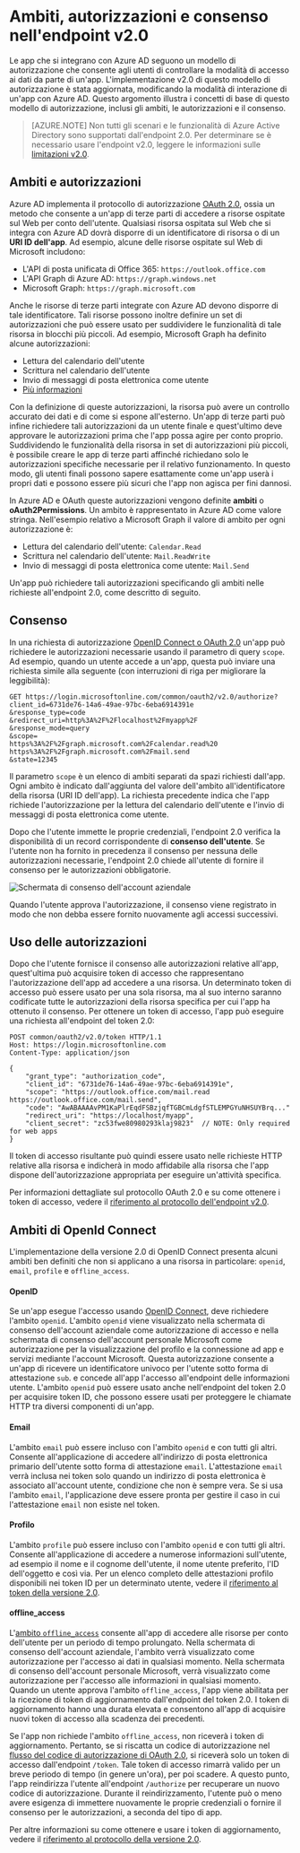 <properties
	pageTitle="Ambiti, autorizzazioni e consenso dell'endpoint v2.0 di Azure AD | Microsoft Azure"
	description="Descrizione dell'autorizzazione nell'endpoint v2.0 di Azure AD, inclusi gli ambiti, le autorizzazioni e il consenso."
	services="active-directory"
	documentationCenter=""
	authors="dstrockis"
	manager="mbaldwin"
	editor=""/> 

<tags
	ms.service="active-directory"
	ms.workload="identity"
	ms.tgt_pltfrm="na"
	ms.devlang="na"
	ms.topic="article"
	ms.date="09/16/2016"
	ms.author="dastrock"/> 

# Ambiti, autorizzazioni e consenso nell'endpoint v2.0

Le app che si integrano con Azure AD seguono un modello di autorizzazione che consente agli utenti di controllare la modalità di accesso ai dati da parte di un'app. L'implementazione v2.0 di questo modello di autorizzazione è stata aggiornata, modificando la modalità di interazione di un'app con Azure AD. Questo argomento illustra i concetti di base di questo modello di autorizzazione, inclusi gli ambiti, le autorizzazioni e il consenso.

> [AZURE.NOTE]
	Non tutti gli scenari e le funzionalità di Azure Active Directory sono supportati dall'endpoint 2.0. Per determinare se è necessario usare l'endpoint v2.0, leggere le informazioni sulle [limitazioni v2.0](active-directory-v2-limitations.md).

## Ambiti e autorizzazioni

Azure AD implementa il protocollo di autorizzazione [OAuth 2.0](active-directory-v2-protocols.md), ossia un metodo che consente a un'app di terze parti di accedere a risorse ospitate sul Web per conto dell'utente. Qualsiasi risorsa ospitata sul Web che si integra con Azure AD dovrà disporre di un identificatore di risorsa o di un **URI ID dell'app**. Ad esempio, alcune delle risorse ospitate sul Web di Microsoft includono:

- L'API di posta unificata di Office 365: `https://outlook.office.com`
- L'API Graph di Azure AD: `https://graph.windows.net`
- Microsoft Graph: `https://graph.microsoft.com`

Anche le risorse di terze parti integrate con Azure AD devono disporre di tale identificatore. Tali risorse possono inoltre definire un set di autorizzazioni che può essere usato per suddividere le funzionalità di tale risorsa in blocchi più piccoli. Ad esempio, Microsoft Graph ha definito alcune autorizzazioni:

- Lettura del calendario dell'utente
- Scrittura nel calendario dell'utente
- Invio di messaggi di posta elettronica come utente
- [Più informazioni](https://graph.microsoft.io)

Con la definizione di queste autorizzazioni, la risorsa può avere un controllo accurato dei dati e di come si espone all'esterno. Un'app di terze parti può infine richiedere tali autorizzazioni da un utente finale e quest'ultimo deve approvare le autorizzazioni prima che l'app possa agire per conto proprio. Suddividendo le funzionalità della risorsa in set di autorizzazioni più piccoli, è possibile creare le app di terze parti affinché richiedano solo le autorizzazioni specifiche necessarie per il relativo funzionamento. In questo modo, gli utenti finali possono sapere esattamente come un'app userà i propri dati e possono essere più sicuri che l'app non agisca per fini dannosi.

In Azure AD e OAuth queste autorizzazioni vengono definite **ambiti** o **oAuth2Permissions**. Un ambito è rappresentato in Azure AD come valore stringa. Nell'esempio relativo a Microsoft Graph il valore di ambito per ogni autorizzazione è:

- Lettura del calendario dell'utente: `Calendar.Read`
- Scrittura nel calendario dell'utente: `Mail.ReadWrite`
- Invio di messaggi di posta elettronica come utente: `Mail.Send`

Un'app può richiedere tali autorizzazioni specificando gli ambiti nelle richieste all'endpoint 2.0, come descritto di seguito.


## Consenso

In una richiesta di autorizzazione [OpenID Connect o OAuth 2.0](active-directory-v2-protocols.md) un'app può richiedere le autorizzazioni necessarie usando il parametro di query `scope`. Ad esempio, quando un utente accede a un'app, questa può inviare una richiesta simile alla seguente (con interruzioni di riga per migliorare la leggibilità):

```
GET https://login.microsoftonline.com/common/oauth2/v2.0/authorize?
client_id=6731de76-14a6-49ae-97bc-6eba6914391e
&response_type=code
&redirect_uri=http%3A%2F%2Flocalhost%2Fmyapp%2F
&response_mode=query
&scope=
https%3A%2F%2Fgraph.microsoft.com%2Fcalendar.read%20
https%3A%2F%2Fgraph.microsoft.com%2Fmail.send
&state=12345
```

Il parametro `scope` è un elenco di ambiti separati da spazi richiesti dall'app. Ogni ambito è indicato dall'aggiunta del valore dell'ambito all'identificatore della risorsa (URI ID dell'app). La richiesta precedente indica che l'app richiede l'autorizzazione per la lettura del calendario dell'utente e l'invio di messaggi di posta elettronica come utente.

Dopo che l'utente immette le proprie credenziali, l'endpoint 2.0 verifica la disponibilità di un record corrispondente di **consenso dell'utente**. Se l'utente non ha fornito in precedenza il consenso per nessuna delle autorizzazioni necessarie, l'endpoint 2.0 chiede all'utente di fornire il consenso per le autorizzazioni obbligatorie.

![Schermata di consenso dell'account aziendale](../media/active-directory-v2-flows/work_account_consent.png)

Quando l'utente approva l'autorizzazione, il consenso viene registrato in modo che non debba essere fornito nuovamente agli accessi successivi.

## Uso delle autorizzazioni

Dopo che l'utente fornisce il consenso alle autorizzazioni relative all'app, quest'ultima può acquisire token di accesso che rappresentano l'autorizzazione dell'app ad accedere a una risorsa. Un determinato token di accesso può essere usato per una sola risorsa, ma al suo interno saranno codificate tutte le autorizzazioni della risorsa specifica per cui l'app ha ottenuto il consenso. Per ottenere un token di accesso, l'app può eseguire una richiesta all'endpoint del token 2.0:

```
POST common/oauth2/v2.0/token HTTP/1.1
Host: https://login.microsoftonline.com
Content-Type: application/json

{
	"grant_type": "authorization_code",
	"client_id": "6731de76-14a6-49ae-97bc-6eba6914391e",
	"scope": "https://outlook.office.com/mail.read https://outlook.office.com/mail.send",
	"code": "AwABAAAAvPM1KaPlrEqdFSBzjqfTGBCmLdgfSTLEMPGYuNHSUYBrq..."
	"redirect_uri": "https://localhost/myapp",
	"client_secret": "zc53fwe80980293klaj9823"  // NOTE: Only required for web apps
}
```

Il token di accesso risultante può quindi essere usato nelle richieste HTTP relative alla risorsa e indicherà in modo affidabile alla risorsa che l'app dispone dell'autorizzazione appropriata per eseguire un'attività specifica.

Per informazioni dettagliate sul protocollo OAuth 2.0 e su come ottenere i token di accesso, vedere il [riferimento al protocollo dell'endpoint v2.0](active-directory-v2-protocols.md).

## Ambiti di OpenId Connect

L'implementazione della versione 2.0 di OpenID Connect presenta alcuni ambiti ben definiti che non si applicano a una risorsa in particolare: `openid`, `email`, `profile` e `offline_access`.

#### OpenID

Se un'app esegue l'accesso usando [OpenID Connect](active-directory-v2-protocols.md#openid-connect-sign-in-flow), deve richiedere l'ambito `openid`. L'ambito `openid` viene visualizzato nella schermata di consenso dell'account aziendale come autorizzazione di accesso e nella schermata di consenso dell'account personale Microsoft come autorizzazione per la visualizzazione del profilo e la connessione ad app e servizi mediante l'account Microsoft. Questa autorizzazione consente a un'app di ricevere un identificatore univoco per l'utente sotto forma di attestazione `sub`. e concede all'app l'accesso all'endpoint delle informazioni utente. L'ambito `openid` può essere usato anche nell'endpoint del token 2.0 per acquisire token ID, che possono essere usati per proteggere le chiamate HTTP tra diversi componenti di un'app.

#### Email

L'ambito `email` può essere incluso con l'ambito `openid` e con tutti gli altri. Consente all'applicazione di accedere all'indirizzo di posta elettronica primario dell'utente sotto forma di attestazione `email`. L'attestazione `email` verrà inclusa nei token solo quando un indirizzo di posta elettronica è associato all'account utente, condizione che non è sempre vera. Se si usa l'ambito `email`, l'applicazione deve essere pronta per gestire il caso in cui l'attestazione `email` non esiste nel token.

#### Profilo

L'ambito `profile` può essere incluso con l'ambito `openid` e con tutti gli altri. Consente all'applicazione di accedere a numerose informazioni sull'utente, ad esempio il nome e il cognome dell'utente, il nome utente preferito, l'ID dell'oggetto e così via. Per un elenco completo delle attestazioni profilo disponibili nei token ID per un determinato utente, vedere il [riferimento al token della versione 2.0](active-directory-v2-tokens.md).

#### offline\_access

L'[ambito `offline_access`](http://openid.net/specs/openid-connect-core-1_0.html#OfflineAccess) consente all'app di accedere alle risorse per conto dell'utente per un periodo di tempo prolungato. Nella schermata di consenso dell'account aziendale, l'ambito verrà visualizzato come autorizzazione per l'accesso ai dati in qualsiasi momento. Nella schermata di consenso dell'account personale Microsoft, verrà visualizzato come autorizzazione per l'accesso alle informazioni in qualsiasi momento. Quando un utente approva l'ambito `offline_access`, l'app viene abilitata per la ricezione di token di aggiornamento dall'endpoint del token 2.0. I token di aggiornamento hanno una durata elevata e consentono all'app di acquisire nuovi token di accesso alla scadenza dei precedenti.

Se l'app non richiede l'ambito `offline_access`, non riceverà i token di aggiornamento. Pertanto, se si riscatta un codice di autorizzazione nel [flusso del codice di autorizzazione di OAuth 2.0](active-directory-v2-protocols.md#oauth2-authorization-code-flow), si riceverà solo un token di accesso dall'endpoint `/token`. Tale token di accesso rimarrà valido per un breve periodo di tempo (in genere un'ora), per poi scadere. A questo punto, l'app reindirizza l'utente all'endpoint `/authorize` per recuperare un nuovo codice di autorizzazione. Durante il reindirizzamento, l'utente può o meno avere esigenza di immettere nuovamente le proprie credenziali o fornire il consenso per le autorizzazioni, a seconda del tipo di app.

Per altre informazioni su come ottenere e usare i token di aggiornamento, vedere il [riferimento al protocollo della versione 2.0](active-directory-v2-protocols.md).

<!---HONumber=AcomDC_0921_2016-->